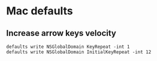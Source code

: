 # Mac defaults


## Increase arrow keys velocity

`defaults write NSGlobalDomain KeyRepeat -int 1`  
`defaults write NSGlobalDomain InitialKeyRepeat -int 12`

